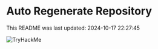 # Auto Regenerate Repository

This README was last updated: 2024-10-17 22:27:45

 ![TryHackMe](https://tryhackme.com/badge/533634)